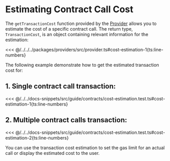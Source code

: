 # Estimating Contract Call Cost

The `getTransactionCost` function provided by the [Provider](../../api/Providers/Provider.md) allows you to estimate the cost of a specific contract call. The return type, `TransactionCost`, is an object containing relevant information for the estimation:

<<< @/../../../packages/providers/src/provider.ts#cost-estimation-1{ts:line-numbers}

The following example demonstrate how to get the estimated transaction cost for:

## 1. Single contract call transaction:

<<< @/../../docs-snippets/src/guide/contracts/cost-estimation.test.ts#cost-estimation-1{ts:line-numbers}

## 2. Multiple contract calls transaction:

<<< @/../../docs-snippets/src/guide/contracts/cost-estimation.test.ts#cost-estimation-2{ts:line-numbers}

You can use the transaction cost estimation to set the gas limit for an actual call or display the estimated cost to the user.
